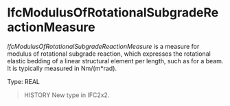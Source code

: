 # IfcModulusOfRotationalSubgradeReactionMeasure

_IfcModulusOfRotationalSubgradeReactionMeasure_ is a measure for modulus of rotational subgrade reaction, which expresses the rotational elastic bedding of a linear structural element per length, such as for a beam. It is typically measured in Nm/(m\*rad).

Type: REAL

> HISTORY New type in IFC2x2.
